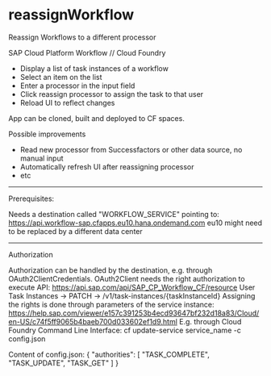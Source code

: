 # reassignWorkflow
Reassign Workflows to a different processor

SAP Cloud Platform Workflow // Cloud Foundry

- Display a list of task instances of a workflow
- Select an item on the list
- Enter a processor in the input field
- Click reassign processor to assign the task to that user
- Reload UI to reflect changes

App can be cloned, built and deployed to CF spaces.

Possible improvements
 - Read new processor from Successfactors or other data source, no manual input
 - Automatically refresh UI after reassigning processor
 - etc
____________
Prerequisites:
 
Needs a destination called "WORKFLOW_SERVICE" pointing to:
https://api.workflow-sap.cfapps.eu10.hana.ondemand.com
eu10 might need to be replaced by a different data center
____________
Authorization

Authorization can be handled by the destination, e.g. through OAuth2ClientCredentials.
OAuth2Client needs the right authorization to execute API: 
https://api.sap.com/api/SAP_CP_Workflow_CF/resource
User Task Instances -> PATCH -> /v1/task-instances/{taskInstanceId}
Assigning the rights is done through parameters of the service instance:
https://help.sap.com/viewer/e157c391253b4ecd93647bf232d18a83/Cloud/en-US/c74f5ff9065b4baeb700d033602ef1d9.html
E.g. through Cloud Foundry Command Line Interface: cf update-service service_name -c config.json 

Content of config.json:
{
    "authorities": [
        "TASK_COMPLETE",
        "TASK_UPDATE",
        "TASK_GET"
    ]
}
